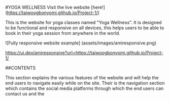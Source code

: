 #YOGA WELLNESS
Visit the live website [here!] (https://taiwoogbonyomi.github.io/Project-1/)




This is the website for yoga classes named "Yoga Wellness". It is designed to be functional and responsive on all devices, this helps users to be able to book in their yoga session from anywhere in the world.

![Fully responsive website example] (assets/images/amiresponsive.png)

https://ui.dev/amiresponsive?url=https://taiwoogbonyomi.github.io/Project-1/

##CONTENTS

This section explains the various features of the website and will help the end users to navigate easily while on the site. Their is the navigation section which contains the social media platforms through which the end users can contact us and the 